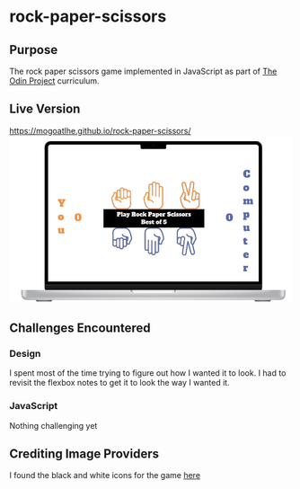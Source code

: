 # rock-paper-scissors

## Purpose
The rock paper scissors game implemented in JavaScript as part of [The Odin Project](https://theodinproject.com) curriculum.


## Live Version

https://mogoatlhe.github.io/rock-paper-scissors/
![](images/design.png)


## Challenges Encountered

### Design
I spent most of the time trying to figure out how I wanted it to look. I had to revisit the flexbox notes to get it to look the way I wanted it.

### JavaScript
Nothing challenging yet

## Crediting Image Providers

I found the black and white icons for the game [here]("https://thenounproject.com/browse/icons/term/rock-paper-scissors/?iconspage=1")